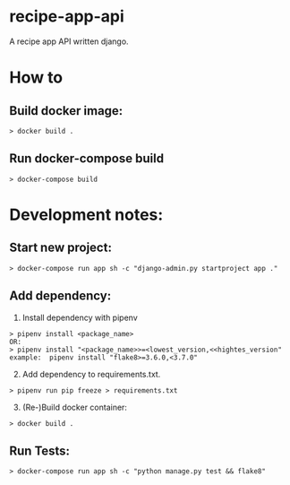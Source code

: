 # recipe-app-api
A recipe app API written django.

# How to

## Build docker image:

```
> docker build .
```

## Run docker-compose build

```
> docker-compose build
```

# Development notes:

## Start new project:

```
> docker-compose run app sh -c "django-admin.py startproject app ."
```

## Add dependency:

1. Install dependency with pipenv
```
> pipenv install <package_name>
OR:
> pipenv install "<package_name>>=<lowest_version,<<hightes_version"
example:  pipenv install "flake8>=3.6.0,<3.7.0"
```

2. Add dependency to requirements.txt.
```
> pipenv run pip freeze > requirements.txt
```

3. (Re-)Build docker container:

```
> docker build .
```

## Run Tests:

```
> docker-compose run app sh -c "python manage.py test && flake8"
```
